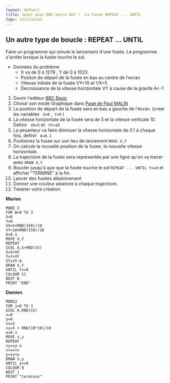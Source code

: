 ```yaml
---
layout: default
title: Jouer avec BBC micro Bot !  La Fusee REPEAT ... UNTIL
tags: initiation
---
```

## Un autre type de boucle : REPEAT ... UNTIL

Faire un programme qui simule le lancement d'une fusée. Le programme s'arrête lorsque la fusée touche le sol.

* Données du problème
    * X va de 0 à 1279 , Y de 0 à 1023.
    * Postion de départ de la fusée en bas au centre de l'ecran
    * Vitesse initiale de la fusée VY=10 et VX=5
    * Decroissance de la vitesse horizontale VY à cause de la gravite A=-1

1. Ouvrir l'editeur [BBC Basic](https://bbcmic.ro/)
2. Choisir son mode Graphique dans [Page de Paul MALIN](https://translate.google.com/translate?sl=en&tl=fr&u=https://blog.mousefingers.com/post/bbc/bbc_bbcmicrobot/)
3. La position de départ de la fusée sera en bas a gauche de l'écran. (creer les variables ``` X=0``` ,``` Y=0``` )
4. La vitesse horizontale de la fusée sera de 5 et la vitesse verticale 10. Definir ``` VX=5```  et ``` VY=10``` 
5. La pesanteur va faire diminuer la vitesse horizontale de 0.1 à chaque fois, definir ``` A=0.1``` 
6. Positionez la fusee sur son lieu de lancement ```MOVE X,Y``` 
7. On calcule la nouvelle position de la fusee, la nouvelle vitesse horizontale.
8. La trajectoire de la fusée sera représentée par une ligne qu'on va tracer avec ```DRAW X,Y``` 
9. Boucler jusqu'à que que la fusée touche le sol ```REPEAT ... UNTIL Y<=0``` et afficher "TERMINE" à la fin.
10. Lancer des fusées aléatoirement
11. Donner une couleur aleatoire à chaque trajectoire.
12. Tweeter votre création.

**Marion**
```basic
MODE 2
FOR B=0 TO 3
X=0
Y=0
VX=5+RND(150)/10
VY=10+RND(150)/10
A=0.1
MOVE X,Y
REPEAT
GCOL 0,5+RND(15)
X=X+VX
Y=Y+VY
VY=VY-A
DRAW X,Y
UNTIL Y<=0
COLOUR 11
NEXT B
PRINT "END"
```
**Damien**
```basic
MODE2
FOR j=0 TO 3
GCOL 0,RND(15)
x=0 
y=0
vx=5
vy=5 + RND(10*10)/10
a=0.1
MOVE x,y
REPEAT
vy=vy-a
x=vx+x
y=vy+y
DRAW x,y
UNTIL y<=0
COLOUR 8
NEXT j
PRINT "terminus"
```


